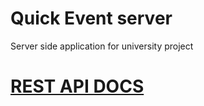 # Quick Event server

Server side application for university project 

# [REST API DOCS](https://github.com/Deligrim/quick_event_server/blob/main/API_DOCS.md)